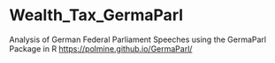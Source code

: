 # Wealth_Tax_GermaParl

Analysis of German Federal Parliament Speeches using the GermaParl Package in R https://polmine.github.io/GermaParl/
